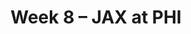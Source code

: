 ---
layout: game
title: Week 8 – JAX at PHI
season: 2006
game_id: 2006_08_JAX_PHI
away_team: JAX
home_team: PHI
---